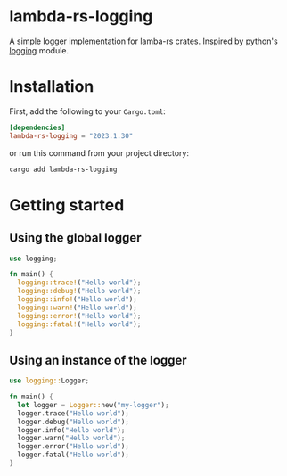 # lambda-rs-logging
A simple logger implementation for lamba-rs crates. Inspired by
python's [logging](https://docs.python.org/3/library/logging.html) module.


# Installation
First, add the following to your `Cargo.toml`:
```toml
[dependencies]
lambda-rs-logging = "2023.1.30"
```

or run this command from your project directory:
```bash
cargo add lambda-rs-logging
```

# Getting started
## Using the global logger
```rust
use logging;

fn main() {
  logging::trace!("Hello world");
  logging::debug!("Hello world");
  logging::info!("Hello world");
  logging::warn!("Hello world");
  logging::error!("Hello world");
  logging::fatal!("Hello world");
}
```

## Using an instance of the logger
```rust
use logging::Logger;

fn main() {
  let logger = Logger::new("my-logger");
  logger.trace("Hello world");
  logger.debug("Hello world");
  logger.info("Hello world");
  logger.warn("Hello world");
  logger.error("Hello world");
  logger.fatal("Hello world");
}
```

